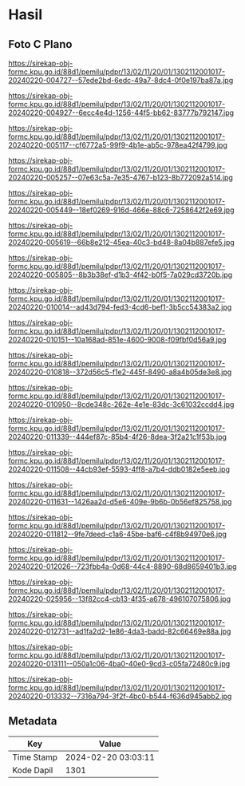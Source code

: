# Hasil

## Foto C Plano

https://sirekap-obj-formc.kpu.go.id/88d1/pemilu/pdpr/13/02/11/20/01/1302112001017-20240220-004727--57ede2bd-6edc-49a7-8dc4-0f0e197ba87a.jpg

https://sirekap-obj-formc.kpu.go.id/88d1/pemilu/pdpr/13/02/11/20/01/1302112001017-20240220-004927--6ecc4e4d-1256-44f5-bb62-83777b792147.jpg

https://sirekap-obj-formc.kpu.go.id/88d1/pemilu/pdpr/13/02/11/20/01/1302112001017-20240220-005117--cf6772a5-99f9-4b1e-ab5c-978ea42f4799.jpg

https://sirekap-obj-formc.kpu.go.id/88d1/pemilu/pdpr/13/02/11/20/01/1302112001017-20240220-005257--07e63c5a-7e35-4767-b123-8b772092a514.jpg

https://sirekap-obj-formc.kpu.go.id/88d1/pemilu/pdpr/13/02/11/20/01/1302112001017-20240220-005449--18ef0269-916d-466e-88c6-7258642f2e69.jpg

https://sirekap-obj-formc.kpu.go.id/88d1/pemilu/pdpr/13/02/11/20/01/1302112001017-20240220-005619--66b8e212-45ea-40c3-bd48-8a04b887efe5.jpg

https://sirekap-obj-formc.kpu.go.id/88d1/pemilu/pdpr/13/02/11/20/01/1302112001017-20240220-005805--8b3b38ef-d1b3-4f42-b0f5-7a029cd3720b.jpg

https://sirekap-obj-formc.kpu.go.id/88d1/pemilu/pdpr/13/02/11/20/01/1302112001017-20240220-010014--ad43d794-fed3-4cd6-bef1-3b5cc54383a2.jpg

https://sirekap-obj-formc.kpu.go.id/88d1/pemilu/pdpr/13/02/11/20/01/1302112001017-20240220-010151--10a168ad-851e-4600-9008-f09fbf0d56a9.jpg

https://sirekap-obj-formc.kpu.go.id/88d1/pemilu/pdpr/13/02/11/20/01/1302112001017-20240220-010818--372d56c5-f1e2-445f-8490-a8a4b05de3e8.jpg

https://sirekap-obj-formc.kpu.go.id/88d1/pemilu/pdpr/13/02/11/20/01/1302112001017-20240220-010950--8cde348c-262e-4e1e-83dc-3c61032ccdd4.jpg

https://sirekap-obj-formc.kpu.go.id/88d1/pemilu/pdpr/13/02/11/20/01/1302112001017-20240220-011339--444ef87c-85b4-4f26-8dea-3f2a21c1f53b.jpg

https://sirekap-obj-formc.kpu.go.id/88d1/pemilu/pdpr/13/02/11/20/01/1302112001017-20240220-011508--44cb93ef-5593-4ff8-a7b4-ddb0182e5eeb.jpg

https://sirekap-obj-formc.kpu.go.id/88d1/pemilu/pdpr/13/02/11/20/01/1302112001017-20240220-011631--1426aa2d-d5e6-409e-9b6b-0b56ef825758.jpg

https://sirekap-obj-formc.kpu.go.id/88d1/pemilu/pdpr/13/02/11/20/01/1302112001017-20240220-011812--9fe7deed-c1a6-45be-baf6-c4f8b94970e6.jpg

https://sirekap-obj-formc.kpu.go.id/88d1/pemilu/pdpr/13/02/11/20/01/1302112001017-20240220-012026--723fbb4a-0d68-44c4-8890-68d8659401b3.jpg

https://sirekap-obj-formc.kpu.go.id/88d1/pemilu/pdpr/13/02/11/20/01/1302112001017-20240220-025956--13f82cc4-cb13-4f35-a678-496107075806.jpg

https://sirekap-obj-formc.kpu.go.id/88d1/pemilu/pdpr/13/02/11/20/01/1302112001017-20240220-012731--ad1fa2d2-1e86-4da3-badd-82c66469e88a.jpg

https://sirekap-obj-formc.kpu.go.id/88d1/pemilu/pdpr/13/02/11/20/01/1302112001017-20240220-013111--050a1c06-4ba0-40e0-9cd3-c05fa72480c9.jpg

https://sirekap-obj-formc.kpu.go.id/88d1/pemilu/pdpr/13/02/11/20/01/1302112001017-20240220-013332--7316a794-3f2f-4bc0-b544-f636d945abb2.jpg


## Metadata

| Key        | Value               |
| ---------- | ------------------- |
| Time Stamp | 2024-02-20 03:03:11 |
| Kode Dapil | 1301                |



